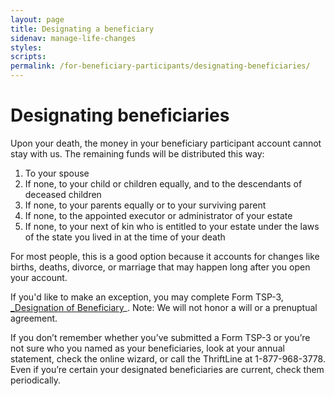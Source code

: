 ```yaml
---
layout: page
title: Designating a beneficiary
sidenav: manage-life-changes
styles:
scripts:
permalink: /for-beneficiary-participants/designating-beneficiaries/
---
```

# Designating beneficiaries

Upon your death, the money in your beneficiary participant account cannot stay with us. The remaining funds will be distributed this way:

1. To your spouse
2. If none, to your child or children equally, and to the descendants of deceased children
3. If none, to your parents equally or to your surviving parent
4. If none, to the appointed executor or administrator of your estate
5. If none, to your next of kin who is entitled to your estate under the laws of the state you lived in at the time of your death

For most people, this is a good option because it accounts for changes like births, deaths, divorce, or marriage that may happen long after you open your account.

If you'd like to make an exception, you may complete Form TSP-3, [_Designation of Beneficiary](#)_. Note: We will not honor a will or a prenuptual agreement. 

If you don’t remember whether you’ve submitted a Form TSP-3 or you’re not sure who you named as your beneficiaries, look at your annual statement, check the online wizard, or call the ThriftLine at 1-877-968-3778. Even if you’re certain your designated beneficiaries are current, check them periodically.

<!-- CONTENT END -->
